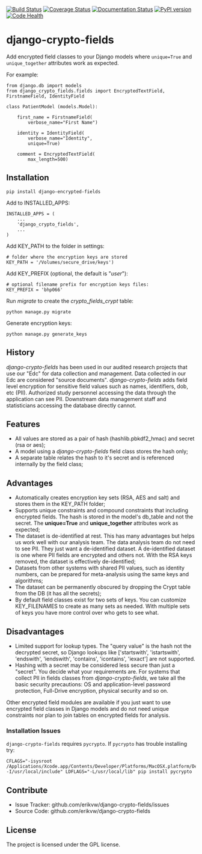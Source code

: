[![Build Status](https://travis-ci.org/erikvw/django-crypto-fields.svg?branch=master)](https://travis-ci.org/erikvw/django-crypto-fields)
[![Coverage Status](https://coveralls.io/repos/erikvw/django-crypto-fields/badge.svg)](https://coveralls.io/r/erikvw/django-crypto-fields)
[![Documentation Status](https://readthedocs.org/projects/django-crypto-fields/badge/?version=latest)](https://readthedocs.org/projects/django-crypto-fields/?badge=latest)
[![PyPI version](https://badge.fury.io/py/django-crypto-fields.svg)](http://badge.fury.io/py/django-crypto-fields)
[![Code Health](https://landscape.io/github/erikvw/django-crypto-fields/master/landscape.svg?style=flat)](https://landscape.io/github/erikvw/django-crypto-fields/master)

django-crypto-fields
=====================

Add encrypted field classes to your Django models where `unique=True` and `unique_together` attributes work as expected.

For example:

	from django.db import models
	from django_crypto_fields.fields import EncryptedTextField, FirstnameField, IdentityField

	class PatientModel (models.Model):

	    first_name = FirstnameField(
	        verbose_name="First Name")

	    identity = IdentityField(
	        verbose_name="Identity",
	        unique=True)

	    comment = EncryptedTextField(
	        max_length=500)

Installation
------------

    pip install django-encrypted-fields

Add to INSTALLED_APPS:

	INSTALLED_APPS = (
		...
	    'django_crypto_fields',
	    ...
	)

Add KEY_PATH to the folder in settings:

    # folder where the encryption keys are stored
    KEY_PATH = '/Volumes/secure_drive/keys')

Add KEY_PREFIX (optional, the default is "_user_"):

	# optional filename prefix for encryption keys files:
	KEY_PREFIX = 'bhp066'

Run _migrate_ to create the _crypto_fields_crypt_ table:

    python manage.py migrate

Generate encryption keys:

	python manage.py generate_keys

History
-------

_django-crypto-fields_ has been used in our audited research projects that use our "Edc" for data collection and management. Data collected in our Edc are considered "source documents". _django-crypto-fields_ adds field level encryption for sensitive field values such as names, identifiers, dob, etc (PII). Authorized study personnel accessing the data through the application can see PII. Downstream data management staff and statisticians accessing the database directly cannot.

Features
--------

- All values are stored as a pair of hash (hashlib.pbkdf2_hmac) and secret (rsa or aes);
- A model using a _django-crypto-fields_ field class stores the hash only;
- A separate table relates the hash to it's secret and is referenced internally by the field class;

Advantages
----------

- Automatically creates encryption key sets (RSA, AES and salt) and stores them in the KEY_PATH folder;
- Supports unique constraints and compound constraints that including encrypted fields. The hash is stored in the model's db_table and not the secret. The __unique=True__ and __unique_together__ attributes work as expected;
- The dataset is de-identified at rest. This has many advantages but helps us work well with our analysis team. The data analysis team do not need to see PII. They just want a de-identified dataset. A de-identified dataset is one where PII fields are encrypted and others not. With the RSA keys removed, the dataset is effectively de-identified;
- Datasets from other systems with shared PII values, such as identity numbers, can be prepared for meta-analysis using the same keys and algorithms;
- The dataset can be permanently obscured by dropping the Crypt table from the DB (it has all the secrets);
- By default field classes exist for two sets of keys. You can customize KEY_FILENAMES to create as many sets as needed. With multiple sets of keys you have more control over who gets to see what.

Disadvantages
-------------

- Limited support for lookup types. The "query value" is the hash not the decrypted secret, so Django lookups like ['startswith', 'istartswith', 'endswith', 'iendswith', 'contains', 'icontains', 'iexact'] are not supported.
- Hashing with a secret may be considered less secure than just a "secret". You decide what your requirements are. For systems that collect PII in fields classes from _django-crypto-fields_, we take all the basic security precautions: OS and application-level password protection, Full-Drive encryption, physical security and so on.  

Other encrypted field modules are available if you just want to use encrypted field classes in Django models and do not need unique constraints nor plan to join tables on encrypted fields for analysis.

### Installation Issues
`django-crypto-fields` requires `pycrypto`. If `pycrypto` has trouble installing try:

	CFLAGS="-isysroot /Applications/Xcode.app/Contents/Developer/Platforms/MacOSX.platform/Developer/SDKs/MacOSX10.11.sdk -I/usr/local/include" LDFLAGS="-L/usr/local/lib" pip install pycrypto

Contribute
----------

- Issue Tracker: github.com/erikvw/django-crypto-fields/issues
- Source Code: github.com/erikvw/django-crypto-fields

License
-------

The project is licensed under the GPL license.
